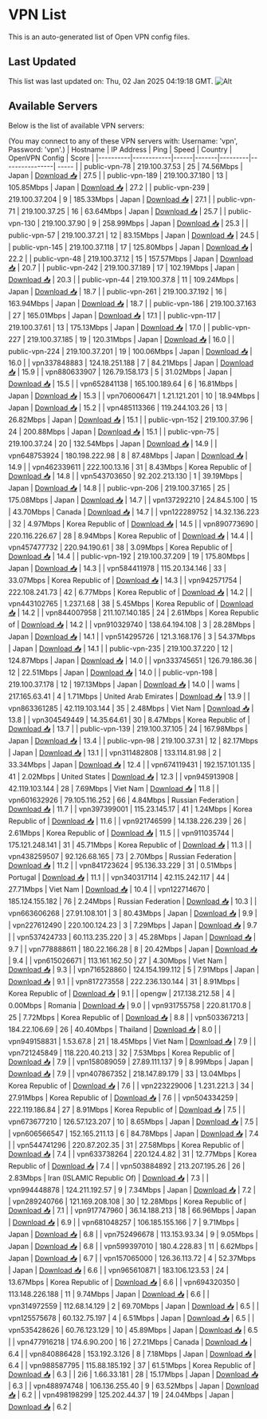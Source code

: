 # VPN List

This is an auto-generated list of Open VPN config files.

## Last Updated

This list was last updated on: Thu, 02 Jan 2025 04:19:18 GMT.
![Alt](https://repobeats.axiom.co/api/embed/186b98318ef1479477931607c1ad7d823f12451f.svg "Repobeats analytics image")

## Available Servers

Below is the list of available VPN servers:

(You may connect to any of these VPN servers with: Username: 'vpn', Password: 'vpn'.)
| Hostname | IP Address | Ping | Speed | Country | OpenVPN Config | Score |
|----------|------------|------|-------|---------|----------------| ----- |
| public-vpn-78 | 219.100.37.53 | 25 | 74.56Mbps | Japan | [Download 📥](./configs/server_0_JP.ovpn) | 27.5 |
| public-vpn-189 | 219.100.37.180 | 13 | 105.85Mbps | Japan | [Download 📥](./configs/server_1_JP.ovpn) | 27.2 |
| public-vpn-239 | 219.100.37.204 | 9 | 185.33Mbps | Japan | [Download 📥](./configs/server_2_JP.ovpn) | 27.1 |
| public-vpn-71 | 219.100.37.25 | 16 | 63.64Mbps | Japan | [Download 📥](./configs/server_3_JP.ovpn) | 25.7 |
| public-vpn-130 | 219.100.37.90 | 9 | 258.99Mbps | Japan | [Download 📥](./configs/server_4_JP.ovpn) | 25.3 |
| public-vpn-57 | 219.100.37.21 | 12 | 83.15Mbps | Japan | [Download 📥](./configs/server_5_JP.ovpn) | 24.5 |
| public-vpn-145 | 219.100.37.118 | 17 | 125.80Mbps | Japan | [Download 📥](./configs/server_6_JP.ovpn) | 22.2 |
| public-vpn-48 | 219.100.37.12 | 15 | 157.57Mbps | Japan | [Download 📥](./configs/server_7_JP.ovpn) | 20.7 |
| public-vpn-242 | 219.100.37.189 | 17 | 102.19Mbps | Japan | [Download 📥](./configs/server_8_JP.ovpn) | 20.3 |
| public-vpn-44 | 219.100.37.8 | 11 | 109.24Mbps | Japan | [Download 📥](./configs/server_9_JP.ovpn) | 18.7 |
| public-vpn-261 | 219.100.37.192 | 16 | 163.94Mbps | Japan | [Download 📥](./configs/server_10_JP.ovpn) | 18.7 |
| public-vpn-186 | 219.100.37.163 | 27 | 165.01Mbps | Japan | [Download 📥](./configs/server_11_JP.ovpn) | 17.1 |
| public-vpn-117 | 219.100.37.61 | 13 | 175.13Mbps | Japan | [Download 📥](./configs/server_12_JP.ovpn) | 17.0 |
| public-vpn-227 | 219.100.37.185 | 19 | 120.31Mbps | Japan | [Download 📥](./configs/server_13_JP.ovpn) | 16.0 |
| public-vpn-224 | 219.100.37.201 | 19 | 100.06Mbps | Japan | [Download 📥](./configs/server_14_JP.ovpn) | 16.0 |
| vpn337848883 | 124.18.251.188 | 7 | 84.21Mbps | Japan | [Download 📥](./configs/server_15_JP.ovpn) | 15.9 |
| vpn880633907 | 126.79.158.173 | 5 | 31.02Mbps | Japan | [Download 📥](./configs/server_16_JP.ovpn) | 15.5 |
| vpn652841138 | 165.100.189.64 | 6 | 16.81Mbps | Japan | [Download 📥](./configs/server_17_JP.ovpn) | 15.3 |
| vpn706006471 | 1.21.121.201 | 10 | 18.94Mbps | Japan | [Download 📥](./configs/server_18_JP.ovpn) | 15.2 |
| vpn485113366 | 119.244.103.26 | 13 | 26.82Mbps | Japan | [Download 📥](./configs/server_19_JP.ovpn) | 15.1 |
| public-vpn-152 | 219.100.37.96 | 24 | 200.88Mbps | Japan | [Download 📥](./configs/server_20_JP.ovpn) | 15.1 |
| public-vpn-75 | 219.100.37.24 | 20 | 132.54Mbps | Japan | [Download 📥](./configs/server_21_JP.ovpn) | 14.9 |
| vpn648753924 | 180.198.222.98 | 8 | 87.48Mbps | Japan | [Download 📥](./configs/server_22_JP.ovpn) | 14.9 |
| vpn462339611 | 222.100.13.16 | 31 | 8.43Mbps | Korea Republic of | [Download 📥](./configs/server_23_KR.ovpn) | 14.8 |
| vpn543703650 | 92.202.213.130 | 1 | 39.19Mbps | Japan | [Download 📥](./configs/server_24_JP.ovpn) | 14.8 |
| public-vpn-206 | 219.100.37.165 | 25 | 175.08Mbps | Japan | [Download 📥](./configs/server_25_JP.ovpn) | 14.7 |
| vpn137292210 | 24.84.5.100 | 15 | 43.70Mbps | Canada | [Download 📥](./configs/server_26_CA.ovpn) | 14.7 |
| vpn122289752 | 14.32.136.223 | 32 | 4.97Mbps | Korea Republic of | [Download 📥](./configs/server_27_KR.ovpn) | 14.5 |
| vpn890773690 | 220.116.226.67 | 28 | 8.94Mbps | Korea Republic of | [Download 📥](./configs/server_28_KR.ovpn) | 14.4 |
| vpn457477732 | 220.94.190.61 | 38 | 3.09Mbps | Korea Republic of | [Download 📥](./configs/server_29_KR.ovpn) | 14.4 |
| public-vpn-192 | 219.100.37.209 | 19 | 175.80Mbps | Japan | [Download 📥](./configs/server_30_JP.ovpn) | 14.3 |
| vpn584411978 | 115.20.134.146 | 33 | 33.07Mbps | Korea Republic of | [Download 📥](./configs/server_31_KR.ovpn) | 14.3 |
| vpn942571754 | 222.108.241.73 | 42 | 6.77Mbps | Korea Republic of | [Download 📥](./configs/server_32_KR.ovpn) | 14.2 |
| vpn443102765 | 1.237.1.68 | 38 | 5.45Mbps | Korea Republic of | [Download 📥](./configs/server_33_KR.ovpn) | 14.2 |
| vpn844007958 | 211.107.140.185 | 24 | 2.61Mbps | Korea Republic of | [Download 📥](./configs/server_34_KR.ovpn) | 14.2 |
| vpn910329740 | 138.64.194.108 | 3 | 28.28Mbps | Japan | [Download 📥](./configs/server_35_JP.ovpn) | 14.1 |
| vpn514295726 | 121.3.168.176 | 3 | 54.37Mbps | Japan | [Download 📥](./configs/server_36_JP.ovpn) | 14.1 |
| public-vpn-235 | 219.100.37.220 | 12 | 124.87Mbps | Japan | [Download 📥](./configs/server_37_JP.ovpn) | 14.0 |
| vpn333745651 | 126.79.186.36 | 12 | 22.51Mbps | Japan | [Download 📥](./configs/server_38_JP.ovpn) | 14.0 |
| public-vpn-198 | 219.100.37.178 | 12 | 197.13Mbps | Japan | [Download 📥](./configs/server_39_JP.ovpn) | 14.0 |
| wams | 217.165.63.41 | 4 | 1.71Mbps | United Arab Emirates | [Download 📥](./configs/server_40_AE.ovpn) | 13.9 |
| vpn863361285 | 42.119.103.144 | 35 | 2.48Mbps | Viet Nam | [Download 📥](./configs/server_41_VN.ovpn) | 13.8 |
| vpn304549449 | 14.35.64.61 | 30 | 8.47Mbps | Korea Republic of | [Download 📥](./configs/server_42_KR.ovpn) | 13.7 |
| public-vpn-139 | 219.100.37.105 | 24 | 167.98Mbps | Japan | [Download 📥](./configs/server_43_JP.ovpn) | 13.4 |
| public-vpn-98 | 219.100.37.31 | 12 | 82.17Mbps | Japan | [Download 📥](./configs/server_44_JP.ovpn) | 13.1 |
| vpn311482808 | 133.114.81.98 | 2 | 33.34Mbps | Japan | [Download 📥](./configs/server_45_JP.ovpn) | 12.4 |
| vpn674119431 | 192.157.101.135 | 41 | 2.02Mbps | United States | [Download 📥](./configs/server_46_US.ovpn) | 12.3 |
| vpn945913908 | 42.119.103.144 | 28 | 7.69Mbps | Viet Nam | [Download 📥](./configs/server_47_VN.ovpn) | 11.8 |
| vpn601632926 | 79.105.116.252 | 66 | 4.84Mbps | Russian Federation | [Download 📥](./configs/server_48_RU.ovpn) | 11.7 |
| vpn397399001 | 115.23.145.17 | 41 | 1.24Mbps | Korea Republic of | [Download 📥](./configs/server_49_KR.ovpn) | 11.6 |
| vpn921746599 | 14.138.226.239 | 26 | 2.61Mbps | Korea Republic of | [Download 📥](./configs/server_50_KR.ovpn) | 11.5 |
| vpn911035744 | 175.121.248.141 | 31 | 45.71Mbps | Korea Republic of | [Download 📥](./configs/server_51_KR.ovpn) | 11.3 |
| vpn438259507 | 92.126.68.165 | 73 | 2.70Mbps | Russian Federation | [Download 📥](./configs/server_52_RU.ovpn) | 11.2 |
| vpn841723624 | 95.136.33.229 | 31 | 0.51Mbps | Portugal | [Download 📥](./configs/server_53_PT.ovpn) | 11.1 |
| vpn340317114 | 42.115.242.117 | 44 | 27.71Mbps | Viet Nam | [Download 📥](./configs/server_54_VN.ovpn) | 10.4 |
| vpn122714670 | 185.124.155.182 | 76 | 2.24Mbps | Russian Federation | [Download 📥](./configs/server_55_RU.ovpn) | 10.3 |
| vpn663606268 | 27.91.108.101 | 3 | 80.43Mbps | Japan | [Download 📥](./configs/server_56_JP.ovpn) | 9.9 |
| vpn227612490 | 220.100.124.23 | 3 | 7.29Mbps | Japan | [Download 📥](./configs/server_57_JP.ovpn) | 9.7 |
| vpn537424733 | 60.113.235.220 | 3 | 45.28Mbps | Japan | [Download 📥](./configs/server_58_JP.ovpn) | 9.7 |
| vpn778888611 | 180.22.166.28 | 8 | 20.42Mbps | Japan | [Download 📥](./configs/server_59_JP.ovpn) | 9.4 |
| vpn615026671 | 113.161.162.50 | 27 | 4.30Mbps | Viet Nam | [Download 📥](./configs/server_60_VN.ovpn) | 9.3 |
| vpn716528860 | 124.154.199.112 | 5 | 7.91Mbps | Japan | [Download 📥](./configs/server_61_JP.ovpn) | 9.1 |
| vpn817273558 | 222.236.130.144 | 31 | 8.91Mbps | Korea Republic of | [Download 📥](./configs/server_62_KR.ovpn) | 9.1 |
| opengw | 217.138.212.58 | 4 | 0.00Mbps | Romania | [Download 📥](./configs/server_63_RO.ovpn) | 9.0 |
| vpn931755758 | 220.81.170.8 | 25 | 7.72Mbps | Korea Republic of | [Download 📥](./configs/server_64_KR.ovpn) | 8.8 |
| vpn503367213 | 184.22.106.69 | 26 | 40.40Mbps | Thailand | [Download 📥](./configs/server_65_TH.ovpn) | 8.0 |
| vpn949158831 | 1.53.67.8 | 21 | 18.45Mbps | Viet Nam | [Download 📥](./configs/server_66_VN.ovpn) | 7.9 |
| vpn721245849 | 118.220.40.213 | 32 | 7.53Mbps | Korea Republic of | [Download 📥](./configs/server_67_KR.ovpn) | 7.9 |
| vpn158089059 | 27.89.111.137 | 9 | 8.99Mbps | Japan | [Download 📥](./configs/server_68_JP.ovpn) | 7.9 |
| vpn407867352 | 218.147.89.179 | 33 | 13.04Mbps | Korea Republic of | [Download 📥](./configs/server_69_KR.ovpn) | 7.6 |
| vpn223229006 | 1.231.221.3 | 34 | 27.91Mbps | Korea Republic of | [Download 📥](./configs/server_70_KR.ovpn) | 7.6 |
| vpn504334259 | 222.119.186.84 | 27 | 8.91Mbps | Korea Republic of | [Download 📥](./configs/server_71_KR.ovpn) | 7.5 |
| vpn673677210 | 126.57.123.207 | 10 | 8.65Mbps | Japan | [Download 📥](./configs/server_72_JP.ovpn) | 7.5 |
| vpn606566547 | 152.165.211.13 | 6 | 84.78Mbps | Japan | [Download 📥](./configs/server_73_JP.ovpn) | 7.4 |
| vpn544741296 | 220.87.202.35 | 31 | 27.58Mbps | Korea Republic of | [Download 📥](./configs/server_74_KR.ovpn) | 7.4 |
| vpn633738264 | 220.124.4.82 | 31 | 12.77Mbps | Korea Republic of | [Download 📥](./configs/server_75_KR.ovpn) | 7.4 |
| vpn503884892 | 213.207.195.26 | 26 | 2.83Mbps | Iran (ISLAMIC Republic Of) | [Download 📥](./configs/server_76_IR.ovpn) | 7.3 |
| vpn994448878 | 124.211.192.57 | 9 | 7.34Mbps | Japan | [Download 📥](./configs/server_77_JP.ovpn) | 7.2 |
| vpn289240766 | 121.169.208.108 | 30 | 12.28Mbps | Korea Republic of | [Download 📥](./configs/server_78_KR.ovpn) | 7.1 |
| vpn917747960 | 36.14.188.213 | 18 | 66.96Mbps | Japan | [Download 📥](./configs/server_79_JP.ovpn) | 6.9 |
| vpn681048257 | 106.185.155.166 | 7 | 9.71Mbps | Japan | [Download 📥](./configs/server_80_JP.ovpn) | 6.8 |
| vpn752496678 | 113.153.93.34 | 9 | 9.05Mbps | Japan | [Download 📥](./configs/server_81_JP.ovpn) | 6.8 |
| vpn599397010 | 180.4.228.83 | 11 | 6.62Mbps | Japan | [Download 📥](./configs/server_82_JP.ovpn) | 6.7 |
| vpn157065000 | 126.36.113.72 | 4 | 52.37Mbps | Japan | [Download 📥](./configs/server_83_JP.ovpn) | 6.6 |
| vpn965610871 | 183.106.123.53 | 24 | 13.67Mbps | Korea Republic of | [Download 📥](./configs/server_84_KR.ovpn) | 6.6 |
| vpn694320350 | 113.148.226.188 | 11 | 9.74Mbps | Japan | [Download 📥](./configs/server_85_JP.ovpn) | 6.6 |
| vpn314972559 | 112.68.14.129 | 2 | 69.70Mbps | Japan | [Download 📥](./configs/server_86_JP.ovpn) | 6.5 |
| vpn125575678 | 60.132.75.197 | 4 | 6.51Mbps | Japan | [Download 📥](./configs/server_87_JP.ovpn) | 6.5 |
| vpn535428626 | 60.76.123.129 | 10 | 45.89Mbps | Japan | [Download 📥](./configs/server_88_JP.ovpn) | 6.5 |
| vpn477916218 | 174.6.90.200 | 16 | 27.21Mbps | Canada | [Download 📥](./configs/server_89_CA.ovpn) | 6.4 |
| vpn840886428 | 153.192.3.126 | 8 | 7.18Mbps | Japan | [Download 📥](./configs/server_90_JP.ovpn) | 6.4 |
| vpn988587795 | 115.88.185.192 | 37 | 61.51Mbps | Korea Republic of | [Download 📥](./configs/server_91_KR.ovpn) | 6.3 |
| 2i6 | 1.66.33.181 | 28 | 15.17Mbps | Japan | [Download 📥](./configs/server_92_JP.ovpn) | 6.3 |
| vpn488974748 | 106.136.255.40 | 9 | 63.52Mbps | Japan | [Download 📥](./configs/server_93_JP.ovpn) | 6.2 |
| vpn498198299 | 125.202.44.37 | 19 | 24.04Mbps | Japan | [Download 📥](./configs/server_94_JP.ovpn) | 6.2 |
